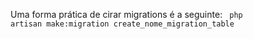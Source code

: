 Uma forma prática de cirar migrations é a seguinte:
<code>
php artisan make:migration create_nome_migration_table
</code>

